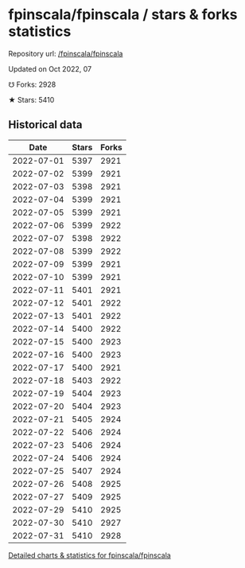 # fpinscala/fpinscala / stars & forks statistics

Repository url: [/fpinscala/fpinscala](https://github.com/fpinscala/fpinscala)

Updated on Oct 2022, 07

☋ Forks: 2928

★ Stars: 5410

## Historical data
| Date | Stars | Forks |
|------|-------|-------|
| 2022-07-01 | 5397 | 2921 | 
| 2022-07-02 | 5399 | 2921 | 
| 2022-07-03 | 5398 | 2921 | 
| 2022-07-04 | 5399 | 2921 | 
| 2022-07-05 | 5399 | 2921 | 
| 2022-07-06 | 5399 | 2922 | 
| 2022-07-07 | 5398 | 2922 | 
| 2022-07-08 | 5399 | 2922 | 
| 2022-07-09 | 5399 | 2921 | 
| 2022-07-10 | 5399 | 2921 | 
| 2022-07-11 | 5401 | 2921 | 
| 2022-07-12 | 5401 | 2922 | 
| 2022-07-13 | 5401 | 2922 | 
| 2022-07-14 | 5400 | 2922 | 
| 2022-07-15 | 5400 | 2923 | 
| 2022-07-16 | 5400 | 2923 | 
| 2022-07-17 | 5400 | 2921 | 
| 2022-07-18 | 5403 | 2922 | 
| 2022-07-19 | 5404 | 2923 | 
| 2022-07-20 | 5404 | 2923 | 
| 2022-07-21 | 5405 | 2924 | 
| 2022-07-22 | 5406 | 2924 | 
| 2022-07-23 | 5406 | 2924 | 
| 2022-07-24 | 5406 | 2924 | 
| 2022-07-25 | 5407 | 2924 | 
| 2022-07-26 | 5408 | 2925 | 
| 2022-07-27 | 5409 | 2925 | 
| 2022-07-29 | 5410 | 2925 | 
| 2022-07-30 | 5410 | 2927 | 
| 2022-07-31 | 5410 | 2928 | 


[Detailed charts & statistics for fpinscala/fpinscala](https://reviewgithub.com/rep/fpinscala/fpinscala)
